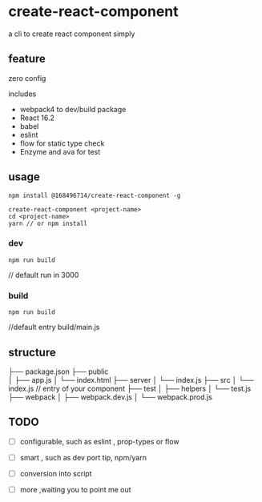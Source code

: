 # create-react-component

a cli to create react component simply

## feature 
  zero config
  
  includes 
  
  * webpack4 to dev/build package
  * React 16.2
  * babel 
  * eslint 
  * flow for static type check
  * Enzyme and ava for test
 
## usage

```shell
npm install @168496714/create-react-component -g 
```

```shell
create-react-component <project-name>
cd <project-name> 
yarn // or npm install
```

### dev

``` npm run build ```
   
   // default run in 3000 

### build
    
  ```npm run build```
  
  //default entry build/main.js


## structure

├── package.json
├── public            
│   ├── app.js
│   └── index.html
├── server
│   └── index.js
├── src
│   └── index.js     // entry of your component 
├── test
│   ├── helpers
│   └── test.js
├── webpack
│   ├── webpack.dev.js
│   └── webpack.prod.js 


## TODO

* [ ]  configurable, such as eslint , prop-types or flow 

* [ ] smart , such as  dev port tip, npm/yarn  
* [ ] conversion into script
* [ ] more ,waiting you to point me out 
 


